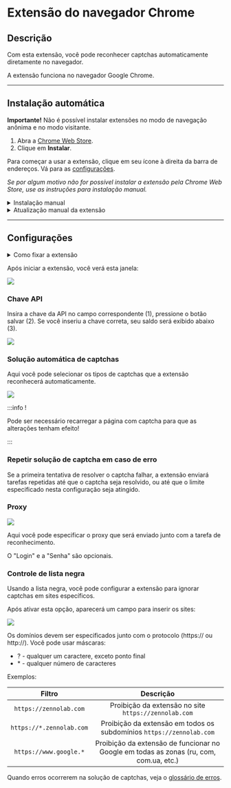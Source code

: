 ﻿---
sidebar_position: 0
---

# Extensão do navegador Chrome
## Descrição
Com esta extensão, você pode reconhecer captchas automaticamente diretamente no navegador.

A extensão funciona no navegador Google Chrome.

-----
## Instalação automática
**Importante!** Não é possível instalar extensões no modo de navegação anônima e no modo visitante.

1. Abra a [Chrome Web Store](https://chrome.google.com/webstore/detail/capmonster-cloud-%E2%80%94-automa/pabjfbciaedomjjfelfafejkppknjleh?hl=en).
2. Clique em **Instalar**.

Para começar a usar a extensão, clique em seu ícone à direita da barra de endereços. Vá para as [configurações](extension-main.md#configurações).

*Se por algum motivo não for possível instalar a extensão pela Chrome Web Store, use as instruções para instalação manual.*

<details>
    <summary>Instalação manual</summary>

1. Baixe o [arquivo com a extensão](https://drive.google.com/file/d/180Wx6xMcK4iG9SDWpgEJ6IXa0uwWEftR/view?usp=drive_link).

2. Descompacte-o para qualquer pasta.
   
   **ATENÇÃO**: a pasta não deve ser excluída, caso contrário, a extensão deixará de funcionar.
3. No navegador Google Chrome, abra a página “Extensões”. Existem várias maneiras de fazer isso:
   1. Digite chrome://extensions na barra de endereços do navegador e pressione Enter.
   2. No menu: clique nos três pontos verticais no canto superior direito (perto da foto do perfil), depois em "Mais Ferramentas", e em seguida "Extensões".

  ![](./images/extension-main-firefox/359d5afb-d644-45c2-a882-e7fc3da759eb.png)

   3. Ou vá para as configurações do Google Chrome e selecione "Extensões" (na parte inferior) no menu à direita.

  ![](./images/extension-main-firefox/61a9b824-b0d2-4808-8bb8-feac4b25d0b7.png)

4. Ative o “Modo de desenvolvedor”.
5. Em seguida, clique em “Carregar sem compactação”.

  ![](./images/extension-main-firefox/load-unpacked.png)

6. Encontre e escolha a pasta onde você descompactou a extensão.
7. Depois disso, a extensão deve aparecer na lista das extensões instaladas.

![](./images/extension-main-firefox/919a2eab-1651-4b48-8980-b69346d700fd.png)

  </details>

<details>
    <summary>Atualização manual da extensão</summary>

Se você estiver instalando a extensão sobre a versão anterior, ao atualizar os arquivos originais da extensão, também precisará clicar no botão de atualização na página "Extensões" (como abrir esta página está descrito acima na seção "Instalação manual").

![](./images/extension-main-firefox/manual-update.png)
</details>

-----
## Configurações
<details>
    <summary>Como fixar a extensão</summary>

Por padrão, a extensão instalada é ocultada. Para fixá-la, você deve clicar no botão “Fixar”:

![](./images/extension-main-firefox/pin1.png)
</details>

Após iniciar a extensão, você verá esta janela:

![](./images/extension-main-firefox/ext.screen.en.png)
### <a name="id-browserextension-apikey"></a>Chave API
Insira a chave da API no campo correspondente (1), pressione o botão salvar (2). Se você inseriu a chave correta, seu saldo será exibido abaixo (3).

![](./images/extension-main-firefox/api-key.png)
### <a name="id-browserextension-automaticcaptchasolving"></a>Solução automática de captchas
Aqui você pode selecionar os tipos de captchas que a extensão reconhecerá automaticamente.

![](./images/extension-main-firefox/extension.example.png)

:::info !

Pode ser necessário recarregar a página com captcha para que as alterações tenham efeito!

:::
### <a name="id-browserextension-repeatcaptchasolvingincaseofanerror"></a>Repetir solução de captcha em caso de erro
Se a primeira tentativa de resolver o captcha falhar, a extensão enviará tarefas repetidas até que o captcha seja resolvido, ou até que o limite especificado nesta configuração seja atingido.
### <a name="id-browserextension-proxy"></a>Proxy
![](./images/extension-main-firefox/proxy.png) 

Aqui você pode especificar o proxy que será enviado junto com a tarefa de reconhecimento.

O "Login" e a "Senha" são opcionais.
### <a name="id-browserextension-blacklistcontrol"></a>Controle de lista negra
Usando a lista negra, você pode configurar a extensão para ignorar captchas em sites específicos.

Após ativar esta opção, aparecerá um campo para inserir os sites:

![](./images/extension-main-firefox/blacklist-control.png)

Os domínios devem ser especificados junto com o protocolo (https:// ou http://).
Você pode usar máscaras:

- ? - qualquer um caractere, exceto ponto final
- \* - qualquer número de caracteres

Exemplos:

|**Filtro**|**Descrição**|
| :-: | :-: |
|`https://zennolab.com`|Proibição da extensão no site `https://zennolab.com`|
|`https://*.zennolab.com`|Proibição da extensão em todos os subdomínios `https://zennolab.com`|
|`https://www.google.*`|Proibição da extensão de funcionar no Google em todas as zonas (ru, com, com.ua, etc.)|

Quando erros ocorrerem na solução de captchas, veja o [glossário de erros](/api/api-errors.md).
